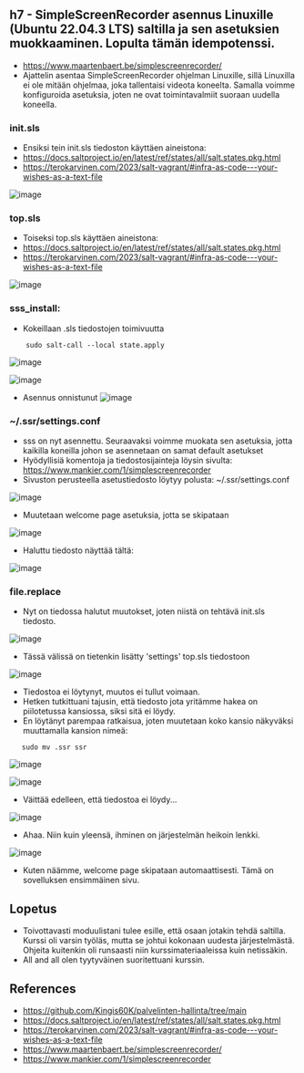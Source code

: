 ## h7 - SimpleScreenRecorder asennus Linuxille (Ubuntu 22.04.3 LTS) saltilla ja sen asetuksien muokkaaminen. Lopulta tämän idempotenssi.
- https://www.maartenbaert.be/simplescreenrecorder/
- Ajattelin asentaa SimpleScreenRecorder ohjelman Linuxille, sillä Linuxilla ei ole mitään ohjelmaa, joka tallentaisi videota koneelta. Samalla voimme konfiguroida asetuksia, joten ne ovat toimintavalmiit suoraan uudella koneella.

### init.sls
- Ensiksi tein init.sls tiedoston käyttäen aineistona:
- https://docs.saltproject.io/en/latest/ref/states/all/salt.states.pkg.html
- https://terokarvinen.com/2023/salt-vagrant/#infra-as-code---your-wishes-as-a-text-file

![image](https://github.com/Kingis60K/palvelinten-hallinta/assets/114500197/7766ff4b-98a0-4acd-8eda-fc447c346ae2)

### top.sls
- Toiseksi top.sls käyttäen aineistona:
- https://docs.saltproject.io/en/latest/ref/states/all/salt.states.pkg.html
- https://terokarvinen.com/2023/salt-vagrant/#infra-as-code---your-wishes-as-a-text-file

![image](https://github.com/Kingis60K/palvelinten-hallinta/assets/114500197/2239edd2-7f62-4471-b888-0c2cae1afb70)

### sss_install:
- Kokeillaan .sls tiedostojen toimivuutta
```
    sudo salt-call --local state.apply
  ```

![image](https://github.com/Kingis60K/palvelinten-hallinta/assets/114500197/c9745f1b-1ac7-4b4e-b169-271c661ff27d)

![image](https://github.com/Kingis60K/palvelinten-hallinta/assets/114500197/785acd55-a1d8-4aef-b6d3-9e5fbd942b10)

- Asennus onnistunut
![image](https://github.com/Kingis60K/palvelinten-hallinta/assets/114500197/c927c97d-bdb6-4a95-be60-e0fae94f651c)

### ~/.ssr/settings.conf
- sss on nyt asennettu. Seuraavaksi voimme muokata sen asetuksia, jotta kaikilla koneilla johon se asennetaan on samat default asetukset
- Hyödyllisiä komentoja ja tiedostosijainteja löysin sivulta: https://www.mankier.com/1/simplescreenrecorder
- Sivuston perusteella asetustiedosto löytyy polusta: ~/.ssr/settings.conf

![image](https://github.com/Kingis60K/palvelinten-hallinta/assets/114500197/646192e4-02da-48f7-a354-684f201175e2)

- Muutetaan welcome page asetuksia, jotta se skipataan

![image](https://github.com/Kingis60K/palvelinten-hallinta/assets/114500197/9e9fa7e2-ccc0-4601-bb70-6f4ab7b1626c)

- Haluttu tiedosto näyttää tältä:

![image](https://github.com/Kingis60K/palvelinten-hallinta/assets/114500197/74e145b9-96a4-46df-80ed-28dddf1134ce)


### file.replace
- Nyt on tiedossa halutut muutokset, joten niistä on tehtävä init.sls tiedosto.

![image](https://github.com/Kingis60K/palvelinten-hallinta/assets/114500197/3bd41cba-831d-47ae-a06f-ff62b8598987)

- Tässä välissä on tietenkin lisätty 'settings' top.sls tiedostoon

![image](https://github.com/Kingis60K/palvelinten-hallinta/assets/114500197/6f7eb089-fb16-44f6-b1dc-5bc6b0d77d17)

- Tiedostoa ei löytynyt, muutos ei tullut voimaan.
- Hetken tutkittuani tajusin, että tiedosto jota yritämme hakea on piilotetussa kansiossa, siksi sitä ei löydy.
- En löytänyt parempaa ratkaisua, joten muutetaan koko kansio näkyväksi muuttamalla kansion nimeä:
 
 ```
    sudo mv .ssr ssr
  ```

![image](https://github.com/Kingis60K/palvelinten-hallinta/assets/114500197/fd256da9-7931-4e33-8320-9a70f2d82bdb)

![image](https://github.com/Kingis60K/palvelinten-hallinta/assets/114500197/cf498a21-96b8-47b9-858f-e3167f9cc4c6)

- Väittää edelleen, että tiedostoa ei löydy...

![image](https://github.com/Kingis60K/palvelinten-hallinta/assets/114500197/fe122852-e1d7-412f-ac45-39021c91cac8)

- Ahaa. Niin kuin yleensä, ihminen on järjestelmän heikoin lenkki.

![image](https://github.com/Kingis60K/palvelinten-hallinta/assets/114500197/f175322d-d8e8-4b3a-8fe9-cc9723d5500c)

- Kuten näämme, welcome page skipataan automaattisesti. Tämä on sovelluksen ensimmäinen sivu.


## Lopetus
- Toivottavasti moduulistani tulee esille, että osaan jotakin tehdä saltilla. Kurssi oli varsin työläs, mutta se johtui kokonaan uudesta järjestelmästä. Ohjeita kuitenkin oli runsaasti niin kurssimateriaaleissa kuin netissäkin.
- All and all olen tyytyväinen suoritettuani kurssin.



## References
- https://github.com/Kingis60K/palvelinten-hallinta/tree/main
- https://docs.saltproject.io/en/latest/ref/states/all/salt.states.pkg.html
- https://terokarvinen.com/2023/salt-vagrant/#infra-as-code---your-wishes-as-a-text-file
- https://www.maartenbaert.be/simplescreenrecorder/
- https://www.mankier.com/1/simplescreenrecorder
